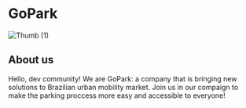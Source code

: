 # GoPark

![Thumb (1)](https://github.com/gopark-dev/.github/assets/78569475/4560d7e2-664d-485d-a33d-c646f1f0093d)

## About us

Hello, dev community! We are GoPark: a company that is bringing new solutions to Brazilian urban mobility market. Join us in our compaign to make the parking proccess more easy and accessible to everyone!



<!--

**Here are some ideas to get you started:**

🙋‍♀️ A short introduction - what is your organization all about?
🌈 Contribution guidelines - how can the community get involved?
👩‍💻 Useful resources - where can the community find your docs? Is there anything else the community should know?
🍿 Fun facts - what does your team eat for breakfast?
🧙 Remember, you can do mighty things with the power of [Markdown](https://docs.github.com/github/writing-on-github/getting-started-with-writing-and-formatting-on-github/basic-writing-and-formatting-syntax)
-->

